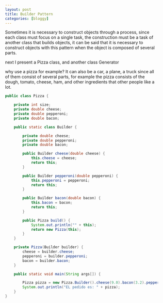 ```yaml
---
layout: post
title: Builder Pattern
categories: [bloggy]
---
```



Sometimes it is necessary to construct objects through a process, since each class must focus on a single task, the construction must be a task of another class that builds objects, it can be said that it is necessary to construct objects with this pattern when the object is composed of several parts.

next I present a Pizza class, and another class Generator


why use a pizza for example? It can also be a car, a plane, a truck since all of them consist of several parts, for example the pizza consists of the dough, tomato, cheese, ham, and other ingredients that other people like a lot.

```java
public class Pizza {

    private int size;
    private double cheese;
    private double pepperoni;
    private double bacon;

    public static class Builder {

        private double cheese;
        private double pepperoni;
        private double bacon;

        public Builder cheese(double cheese) {
            this.cheese = cheese;
            return this;
        }

        public Builder pepperoni(double pepperoni) {
            this.pepperoni = pepperoni;
            return this;
        }

        public Builder bacon(double bacon) {
            this.bacon = bacon;
            return this;
        }

        public Pizza build() {
            System.out.println("" + this);
            return new Pizza(this);
        }
    }

    private Pizza(Builder builder) {
        cheese = builder.cheese;
        pepperoni = builder.pepperoni;
        bacon = builder.bacon;
    }

    public static void main(String args[]) {

        Pizza pizza = new Pizza.Builder().cheese(9.0).bacon(3.2).pepperoni(2.3).build();
        System.out.println("EL pedido es: " + pizza);
    }
}
```
